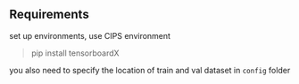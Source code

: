 
## Requirements

set up environments, use CIPS environment

> pip install tensorboardX

you also need to specify the location of train and val dataset in `config` folder

